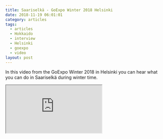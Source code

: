 ```yaml
---
title: Saariselkä - GoExpo Winter 2018 Helsinki
date: 2018-11-19 06:01:01
category: articles
tags:
  - articles
  - Hokkaido
  - interview
  - Helsinki
  - goexpo
  - video
layout: post
---
```


In this video from the GoExpo Winter 2018 in Helsinki you can hear what you can do in Saariselkä during winter time.

<div class="embed-responsive embed-responsive-16by9">
    <iframe class="embed-responsive-item" src="https://www.youtube.com/embed/SskX54L-q9Y"></iframe>
</div>
